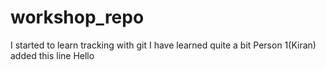 # workshop_repo
I started to learn tracking with git
I have learned quite a bit
Person 1(Kiran) added this line
Hello
